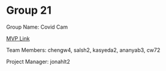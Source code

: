 # Group 21
Group Name: Covid Cam

[MVP Link](https://docs.google.com/document/d/1I3kXeYkoMmiLjyfbuMHnrjCk7SNMw0JPHUsk8jB3kVE/edit)

Team Members: chengw4, salsh2, kasyeda2, ananyab3, cw72

Project Manager: jonahlt2
